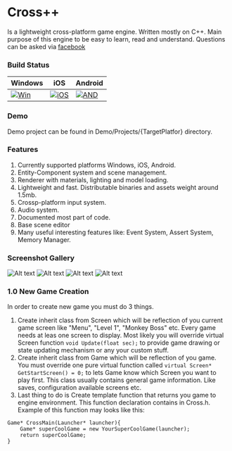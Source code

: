 # Cross++
Is a lightweight cross-platform game engine. Written mostly on C++. Main purpose of this engine to be easy to learn, read and understand.
Questions can be asked via [facebook](https://github.com/user/repo/blob/branch/other_file.md)

### Build Status


| Windows            | iOS                  | Android            |
| ------------------ | -------------------- | ------------------ |
| [![Win][WB1]][WB2] | [![iOS][IOS1]][TRAV] |[![AND][AND1]][TRAV] |

[WB1]: https://ci.appveyor.com/api/projects/status/fmigb2qi7di0pqmq?svg=true
[WB2]: https://ci.appveyor.com/project/maxon887/cross
[IOS1]: https://travis-matrix-badges.herokuapp.com/repos/maxon887/Cross/branches/Main/1
[TRAV]: https://travis-ci.org/maxon887/Cross
[AND1]: https://travis-matrix-badges.herokuapp.com/repos/maxon887/Cross/branches/Main/2


### Demo
Demo project can be found in Demo/Projects/{TargetPlatfor} directory.

### Features
1. Currently supported platforms Windows, iOS, Android.
2. Entity-Component system and scene management.
3. Renderer with materials, lighting and model loading.
4. Lightweight and fast. Distributable binaries and assets weight around 1.5mb.
5. Crossp-platform input system.
6. Audio system.
7. Documented most part of code.
8. Base scene editor
9. Many useful interesting features like: Event System, Assert System, Memory Manager.

### Screenshot Gallery
![Alt text](https://lh3.googleusercontent.com/BJFSvDKpm95iwEzEVnDBH3DsPA9TqqW0ogBlizwDwFtDTH3AATQy_7FC_esUYoqobu_yJl09GNjrsuS3DXR0GgEQr0oLUaEFF3M1bN_mcC_R0WQPpm6jlnjHVIhINZnxVxgZfQw-fG4UD4YutkxJrpc-KPYMcZJZHme2YaryJSrRFdPV1xwsbXiJ7m-dUvS-Hle7z6TWK_cMhb46zF8KjeGRgvJNFN2qPbMW5Fd5SmtDNNcP-src2qqPo9fK4ybVYsklr24ncflcagutl_XuCmBTzur0_85iYTqox_fxlzBBPV20uzkLEk95LLXOfIf2YlqRzR38VPIpBueuJqcdpFdchrzw4ry1mwgfa5UsAz7wZ1aprpRUSBgcpWeAsE4_kn-z3NoBpapzJ5jTT9zfMCPsounfzFV_fHULrzTzecDs8RX58E-7di4Qimv3peVVAyEKnxhvwCYrzLnrBxrKzawYsUvkZxPymonpen4B3BDBOwkr44Q2xz3yrGK3R6FuOVBR-jIymoTqUA8_HHFJ3a4_OGoc5JsBFI7uW6VWQeM_rpAt2PuxNzRZXdQCwk_56O6apB1a4Ij0tGiygl2ZCBDBLPwmovd3MMP89Nu8vDGuMtGXc0XJ4-uq8i6acn4uHHWrttVVqfFKl5GGsbDCIChkFK0rgJ9Bc6TSByB_JRfEhARfJb8HNCc=w1345-h785-no?raw=true "Optional Title")
![Alt text](https://lh3.googleusercontent.com/GEOuTZJkXmmjddLQvn6QUmdS0E0mOfLc3JY6BoGCTQZ4kfTh5wJ0BuLnhITUpyLYeGq0kH5nrEjoiO0m3YaMImDIuL6HwzVhYeakuoHyzLlaadtmWEbJzdyOZDezeOIEGLZSqTi3H-gDVJNjefVrQns7iBK14zhzzEEBtNzBv-QETyfAnpC-q3pN6j8Ir8qC5yppjwYPUW5BSeriifhaLEMtjhZUxWY2m8o4_IZmSM-G4eRGKiNtabGf_SFOs52UvMPAQTt226otmOsInTN3pmIqyPa-t7GAgU9ZEI6UBpy6qbJ8IZ1R2nOV3RReYtp82bHQTcsfHmgn0NQZSNPyxevfh2vnzq0WUo-dI2vOjwahXES0y-OuX_bxS1gtC6nb2OgkqHDvtLrIx333T14LjVDm6sL_k8swKe41Tt0rHIZdt3uT_Yc7GYT0sUAvPc-pWiER7j8KDAMCCtS6VxpgQ5fsLyI_VdRtCFDaLombWXFeut4ZsIC_vF3qKFf3rI--ioSFa9penU2_wg4rK9KZPIJoQVSYq3mJWi86JCiTcyRLyRdL82D0n2H0jsHzTn9cwh5qKa1iXz8uTc2JYH9mLft7AJo1VvUjPQptuPnKAvL2rFf0d2NDLvzuLQsSeoWUw66SJV-OJzIDxRFrhM8CznKWTyPtbJq9nrl5Ya7JRWky4Oc8naT0r3s=w1344-h783-no?raw=true "Optional Title")
![Alt text](https://lh3.googleusercontent.com/I-LnW-Ppz1NGbgdMWmb90Aw2V0y_0iPU5RMTE6c2zXJzrcmhawD9kPMV6vhkDtg3libvTKkb8BJ6zwQk-vdT8H44Jh13ksWNiV2zGLvuXWZWRzG90d3frryAJc4eC0MO1NAszT9EJVHN6nge83Mlk0hykS4KdYJgIGQAIiEws6yoZ5m_9bAnkfIbT5OpMRqbb5qb1petyFKwdGIfO20Ms6O8f9IeukP9FxNdKKZqGRFNAdFVqvDp9TcViw-1uLVtMUxhajeZTXh9QjvGqPhyoIcl0sh7Joqem2DGK8rrEETJiNXfZhuQJ9lrGQ8v1oJGGI-9RRqchhwNmsXXdNFhWFHzR9oSMPB13ceAOKMAPVywvFl4q9nXc-47w037wJWB3lcnQLMBC4xYWuPZle7loL8tZ3t1ewMZnq5-xmWP6YUeWsebYiwNI7Ule9lmVQctq8lhAPWZ8-nYHTEZOHkrso_4NsS1xOh5ecTi_MKVXt8HikZ6Oux0X7RjZ6LvpP0-VC43xp7PVYuGfk1vH5299nsGKuZgS6gm9sSGRHeDiO5tbnak9Jek_bRxCl21VkE9qU6HwY3GK_dHRBHUpUxNtWb5t5H79VrrBujjkwghS0CCJjvv-MBYb8cQST2T8WyO7ELeJ-a5MqVZkYvxjMB1bJYVtwfiwGS4wORNIa8Lo-AzIc9k8SaApl4=w1344-h783-no?raw=true "Optional Title")
![Alt text](https://lh3.googleusercontent.com/Pf4TxyF4jUlVdV-jSFnxptuYBNFbKQDovW_CUhwVaeIG1vazTFtG4jGa4EPKG2gcfyt231dY5Th6PkrcCEB40UeHtIUHyoPIf8KW0l3RYvD_J8qFYbPxHSfGyeznNls3u5tZjX-DdbFge2p6XgLWEqEQEAbye802uTMnKHi-1WHUqnjEkQQt4UpNxCLsfkANJpImFtiNshahtc59OjIfnnE3Kmg95vvgiWLhX5orETRyOxwIVWBhHGm-4wyaT4uYnKvGedpco0NqEeKMtOoUYmgqsvvneVXjIuIGe7Iywom6URblFb5LkTBO9q9pCoVDcRbiGxgCKoMnh_QqM573Jy6GEXDjn2BAcH4Ys7Au8eJBMlj-DMeuAz_Px2FhM78GOnTQSkFiOos2-mjv8tmobNtvZj_hLa7V8edQYoihh7tHSYQ42Z8jIErDo3pK6s7nQIblUy0OEQ_3wsE24n0yn1BWdAcP5O4hs_dSObYonUmNKJDsyNuWsD21Dycs44ixq4IJDkPBj_MNktKcbhahc9D7J2fqc6bS_zsra279HixJBGCenLzq9_j11VpCpOkrt56dgPgD7g7-PyrrzowLwFnl9S5WcupPy6M4yfSf-CiOALv09lCCLhrPxEH30JNPeh-842zOKfwTUbpW73-h1gUycNar12CXOmkDRPxy5qPPeGp2zXHTv_8=w1342-h781-no?raw=true "Optional Title")

### 1.0 New Game Creation
In order to create new game you must do 3 things.

1. Create inherit class from Screen which will be reflection of you current game screen like "Menu", "Level 1", "Monkey Boss" etc. Every game needs at leas one screen to display. Most likely you will override virtual Screen function `void Update(float sec);` to provide game drawing or state updating mechanism or any your custom stuff.
2. Create inherit class from Game which will be reflection of you game. You must override one pure virtual function called `virtual Screen* GetStartScreen() = 0;` to lets Game know which Screen you want to play first. This class usually contains general game information. Like saves, configuration available screens etc.
3. Last thing to do is Create template function that returns you game to engine environment. This function declaration contains in Cross.h. Example of this function may looks like this: 
```
Game* CrossMain(Launcher* launcher){
	Game* superCoolGame = new YourSuperCoolGame(launcher);
	return superCoolGame;
}
```
